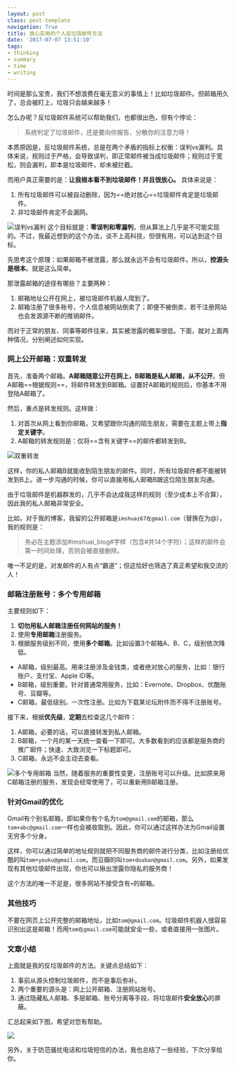 ```yaml
---
layout: postclass: post-templatenavigation: True
title: 放心实用的个人反垃圾邮件方法
date: '2017-07-07 13:51:10'
tags:
- thinking
- summary
- time
- writing
---
```


时间是那么宝贵，我们不想浪费在毫无意义的事情上！比如垃圾邮件。但邮箱用久了，总会被盯上，垃圾只会越来越多！

怎么办呢？反垃圾邮件系统可以帮助我们，也都很出色，但有个悖论：

> 系统判定了垃圾邮件，还是要向你报告，分散你的注意力呀！

本质原因是，反垃圾邮件系统，总是在两个矛盾的指标上权衡：误判vs漏判。具体来说，规则过于严格，会导致误判，即正常邮件被当成垃圾邮件；规则过于宽松，则会漏判，即本是垃圾邮件，却未被拦截。

而用户真正需要的是：**让我根本看不到垃圾邮件！并且很放心。** 具体来说是：

1. 所有垃圾邮件可以被自动删除，因为==绝对放心==垃圾邮件肯定是垃圾邮件。
3. 非垃圾邮件肯定不会漏网。

![误判vs漏判](https://cdn.imshuai.com/images/2017/07/balance.png)
这个目标就是：**零误判和零漏判**，但从算法上几乎是不可能实现的。不过，我最近想到的这个办法，谈不上高科技，但很有用，可以达到这个目标。

先思考这个原理：如果邮箱不被泄露，那么就永远不会有垃圾邮件。所以，**控源头是根本**。就是这么简单。

那泄露邮箱的途径有哪些？主要两种：

1. 邮箱地址公开在网上，被垃圾邮件机器人爬到了。
2. 邮箱注册了很多账号，个人信息被网站倒卖了；即便不被倒卖，若干注册网站也会发源源不断的推销邮件。

而对于正常的朋友、同事等邮件往来，其实被泄露的概率很低。下面，就对上面两种情况，分别阐述如何实现。

### 网上公开邮箱：双重转发

首先，准备两个邮箱。**A邮箱随意公开在网上，B邮箱是私人邮箱，从不公开**。但A邮箱==根据规则==，将邮件转发到B邮箱。设置好A邮箱的规则后，你基本不用登陆A邮箱了。

然后，重点是转发规则。这样做：

1. 对首次从网上看到你邮箱，又希望跟你沟通的陌生朋友，需要在主题上带上**指定关键字**。
2. A邮箱的转发规则是：仅将==含有关键字==的邮件都转发到B。

![双重转发](https://cdn.imshuai.com/images/2017/07/ab-forward.png)

这样，你的私人邮箱B就能收到陌生朋友的邮件。同时，所有垃圾邮件都不能被转发到B上。进一步沟通的时候，你可以直接用私人邮箱B跟这位陌生朋友沟通。

由于垃圾邮件是机器群发的，几乎不会达成我这样的规则（至少成本上不合算），因此我的私人邮箱非常安全。

比如，对于我的博客，我留的公开邮箱是`imshuai67在gmail.com`（替换在为@），我的规则是：

> 务必在主题添加#imshuai_blog#字样（包含#共14个字符）；这样的邮件会第一时间处理，否则会被直接删除。

唯一不足的是，对发邮件的人有点“霸道”；但这恰好也筛选了真正希望和我交流的人！

### 邮箱注册账号：多个专用邮箱

主要规则如下：

1. **切勿用私人邮箱注册任何网站的服务！**
2. 使用**专用邮箱**注册服务。
3. 根据服务级别不同，使用**多个邮箱**。比如设置3个邮箱A、B、C，级别依次降低。

 * A邮箱，级别最高。用来注册涉及金钱类，或者绝对放心的服务，比如：银行账户、支付宝、Apple ID等。
 * B邮箱，级别重要。针对普通常用服务，比如：Evernote、Dropbox、优酷账号、豆瓣等。
 * C邮箱，最低级别。一次性注册。比如为下载某论坛附件而不得不注册账号。

接下来，根据**优先级**，**定期**去检查这几个邮件：

1. A邮箱，必要的话，可以直接转发到私人邮箱。
2. B邮箱，一个月的某一天统一查看一下即可。大多数看到的应该都是服务商的推广邮件；快速、大致浏览一下标题即可。
3. C邮箱，永远不会主动去查看。

![多个专用邮箱](https://cdn.imshuai.com/images/2017/07/three-level-mail.png)
当然，随着服务的重要性变更，注册账号可以升级。比如原来用C邮箱注册的服务，发现会经常使用了，可以重新用B邮箱注册。

### 针对Gmail的优化
Gmail有个别名邮箱，即如果你有个名为`tom@gmail.com`的邮箱，那么`tom+abc@gmail.com`一样也会被收取到。因此，你可以通过这样办法为Gmail设置无穷多个分身。

这样，你可以通过简单的地址规则就把不同服务商的邮件进行分类，比如注册给优酷的叫`tom+youku@gmail.com`，而豆瓣的叫`tom+douban@gmail.com`。另外，如果发现有其他垃圾邮件出现，你也可以揪出泄露你隐私的服务商！

这个方法的唯一不足是，很多网站不接受含有`+`的邮箱。

### 其他技巧

不要在网页上公开完整的邮箱地址，比如`tom@gmail.com`。垃圾邮件机器人很容易识别出这是邮箱！而用`tom在gmail.com`可能就安全一些，或者直接用一张图片。


### 文章小结

上面就是我的反垃圾邮件的方法。关键点总结如下：

> 
1. 事前从源头控制垃圾邮件，而不是事后弥补。
2. 两个重要的源头是：网上公开邮箱、注册网站账号。
3. 通过隐藏私人邮箱、多层邮箱、账号分离等手段，将垃圾邮件**安全放心**的屏蔽。

汇总起来如下图，希望对您有帮助。

![](https://cdn.imshuai.com/images/2017/07/anti-junk-mail.png)


另外，关于防范骚扰电话和垃圾短信的办法，我也总结了一些经验，下次分享给你。
